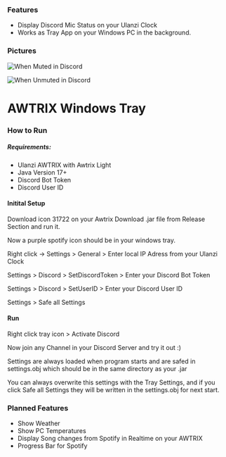 
### Features


- Display Discord Mic Status on your Ulanzi Clock
- Works as Tray App on your Windows PC in the background.


### Pictures
![When Muted in Discord](https://i.imgur.com/iATtqxx.png)

![When Unmuted in Discord](https://i.imgur.com/efBhZJr.png)

# AWTRIX Windows Tray

### How to Run

##### Requirements:
- Ulanzi AWTRIX with Awtrix Light
- Java Version 17+
- Discord Bot Token
- Discord User ID

#### Initital Setup
Download icon 31722 on your Awtrix
Download .jar file from Release Section and run it.

Now a purple spotify icon should be in your windows tray.

Right click -> Settings > General > Enter local IP Adress from your Ulanzi Clock

Settings > Discord > SetDiscordToken > Enter your Discord Bot Token

Settings > Discord > SetUserID > Enter your Discord User ID

Settings > Safe all Settings 

#### Run
Right click tray icon > Activate Discord 

Now join any Channel in your Discord Server and try it out :)

Settings are always loaded when program starts and are safed in settings.obj which should be in the same directory as your .jar

You can always overwrite this settings with the Tray Settings, and if you click Safe all Settings they will be written in the settings.obj for next start.



### Planned Features
- Show Weather
- Show PC Temperatures
- Display Song changes from Spotify in Realtime on your AWTRIX
- Progress Bar for Spotify


